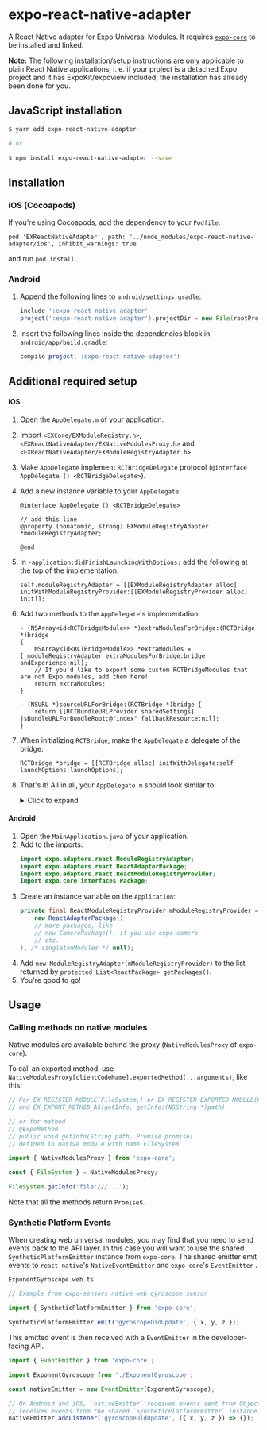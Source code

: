 # expo-react-native-adapter

A React Native adapter for Expo Universal Modules. It requires [`expo-core`](https://github.com/expo/expo-core) to be installed and linked.

**Note:** The following installation/setup instructions are only applicable to plain React Native applications, i. e. if your project is a detached Expo project and it has ExpoKit/expoview included, the installation has already been done for you.

## JavaScript installation

```sh
$ yarn add expo-react-native-adapter

# or

$ npm install expo-react-native-adapter --save
```

## Installation

### iOS (Cocoapods)

If you're using Cocoapods, add the dependency to your `Podfile`:

`pod 'EXReactNativeAdapter', path: '../node_modules/expo-react-native-adapter/ios', inhibit_warnings: true`

and run `pod install`.

### Android

1.  Append the following lines to `android/settings.gradle`:
    ```gradle
    include ':expo-react-native-adapter'
    project(':expo-react-native-adapter').projectDir = new File(rootProject.projectDir, '../node_modules/expo-react-native-adapter/android')
    ```
2.  Insert the following lines inside the dependencies block in `android/app/build.gradle`:
    ```gradle
    compile project(':expo-react-native-adapter')
    ```

## Additional required setup

#### iOS

1. Open the `AppDelegate.m` of your application.
2. Import `<EXCore/EXModuleRegistry.h>`, `<EXReactNativeAdapter/EXNativeModulesProxy.h>` and `<EXReactNativeAdapter/EXModuleRegistryAdapter.h>`.
3. Make `AppDelegate` implement `RCTBridgeDelegate` protocol (`@interface AppDelegate () <RCTBridgeDelegate>`).
4. Add a new instance variable to your `AppDelegate`:

   ```objc
   @interface AppDelegate () <RCTBridgeDelegate>

   // add this line
   @property (nonatomic, strong) EXModuleRegistryAdapter *moduleRegistryAdapter;

   @end
   ```

5. In `-application:didFinishLaunchingWithOptions:` add the following at the top of the implementation:
   ```objc
   self.moduleRegistryAdapter = [[EXModuleRegistryAdapter alloc] initWithModuleRegistryProvider:[[EXModuleRegistryProvider alloc] init]];
   ```
6. Add two methods to the `AppDelegate`'s implementation:

   ```objc
   - (NSArray<id<RCTBridgeModule>> *)extraModulesForBridge:(RCTBridge *)bridge
   {
       NSArray<id<RCTBridgeModule>> *extraModules = [_moduleRegistryAdapter extraModulesForBridge:bridge andExperience:nil];
       // If you'd like to export some custom RCTBridgeModules that are not Expo modules, add them here!
       return extraModules;
   }

   - (NSURL *)sourceURLForBridge:(RCTBridge *)bridge {
       return [[RCTBundleURLProvider sharedSettings] jsBundleURLForBundleRoot:@"index" fallbackResource:nil];
   }
   ```

7. When initializing `RCTBridge`, make the `AppDelegate` a delegate of the bridge:
   ```objc
   RCTBridge *bridge = [[RCTBridge alloc] initWithDelegate:self launchOptions:launchOptions];
   ```
8. That's it! All in all, your `AppDelegate.m` should look similar to:

   <details>
       <summary>Click to expand</summary>
       <p>

   ```objc
   #import "AppDelegate.h"

   #import <React/RCTBundleURLProvider.h>
   #import <React/RCTRootView.h>

   #import <EXCore/EXModuleRegistry.h>
   #import <EXReactNativeAdapter/EXNativeModulesProxy.h>
   #import <EXReactNativeAdapter/EXModuleRegistryAdapter.h>

   @interface AppDelegate () <RCTBridgeDelegate>

   @property (nonatomic, strong) EXModuleRegistryAdapter *moduleRegistryAdapter;

   @end

   @implementation AppDelegate

   - (BOOL)application:(UIApplication *)application didFinishLaunchingWithOptions:(NSDictionary *)launchOptions
   {
       self.moduleRegistryAdapter = [[EXModuleRegistryAdapter alloc] initWithModuleRegistryProvider:[[EXModuleRegistryProvider alloc] init]];
       RCTBridge *bridge = [[RCTBridge alloc] initWithDelegate:self launchOptions:launchOptions];
       RCTRootView *rootView = [[RCTRootView alloc] initWithBridge:bridge moduleName:@"YOUR_MODULE_NAME" initialProperties:nil];
       rootView.backgroundColor = [[UIColor alloc] initWithRed:1.0f green:1.0f blue:1.0f alpha:1];

       self.window = [[UIWindow alloc] initWithFrame:[UIScreen mainScreen].bounds];
       UIViewController *rootViewController = [UIViewController new];
       rootViewController.view = rootView;
       self.window.rootViewController = rootViewController;
       [self.window makeKeyAndVisible];
       return YES;
   }

   - (NSArray<id<RCTBridgeModule>> *)extraModulesForBridge:(RCTBridge *)bridge
   {
       NSArray<id<RCTBridgeModule>> *extraModules = [_moduleRegistryAdapter extraModulesForBridge:bridge andExperience:nil];
       // If you'd like to export some custom RCTBridgeModules that are not Expo modules, add them here!
       return extraModules;
   }

   - (NSURL *)sourceURLForBridge:(RCTBridge *)bridge {
       return [[RCTBundleURLProvider sharedSettings] jsBundleURLForBundleRoot:@"index" fallbackResource:nil];
   }

   @end
   ```

   </details>

#### Android

1. Open the `MainApplication.java` of your application.
2. Add to the imports:
   ```java
   import expo.adapters.react.ModuleRegistryAdapter;
   import expo.adapters.react.ReactAdapterPackage;
   import expo.adapters.react.ReactModuleRegistryProvider;
   import expo.core.interfaces.Package;
   ```
3. Create an instance variable on the `Application`:
   ```java
   private final ReactModuleRegistryProvider mModuleRegistryProvider = new ReactModuleRegistryProvider(Arrays.<Package>asList(
       new ReactAdapterPackage()
       // more packages, like
       // new CameraPackage(), if you use expo-camera
       // etc.
   ), /* singletonModules */ null);
   ```
4. Add `new ModuleRegistryAdapter(mModuleRegistryProvider)` to the list returned by `protected List<ReactPackage> getPackages()`.
5. You're good to go!

## Usage

### Calling methods on native modules

Native modules are available behind the proxy (`NativeModulesProxy` of `expo-core`).

To call an exported method, use `NativeModulesProxy[clientCodeName].exportedMethod(...arguments)`, like this:

```js
// For EX_REGISTER_MODULE(FileSystem,) or EX_REGISTER_EXPORTED_MODULE(FileSystem)
// and EX_EXPORT_METHOD_AS(getInfo, getInfo:(NSString *)path)

// or for method
// @ExpoMethod
// public void getInfo(String path, Promise promise)
// defined in native module with name FileSystem

import { NativeModulesProxy } from 'expo-core';

const { FileSystem } = NativeModulesProxy;

FileSystem.getInfo('file:///...');
```

Note that all the methods return `Promise`s.

### Synthetic Platform Events

When creating web universal modules, you may find that you need to send events back to the API layer.
In this case you will want to use the shared `SyntheticPlatformEmitter` instance from `expo-core`. The shared emitter emit events to `react-native`'s `NativeEventEmitter` and `expo-core`'s `EventEmitter` .

`ExponentGyroscope.web.ts`

```js
// Example from expo-sensors native web gyroscope sensor

import { SyntheticPlatformEmitter } from 'expo-core';

SyntheticPlatformEmitter.emit('gyroscopeDidUpdate', { x, y, z });
```

This emitted event is then received with a `EventEmitter` in the developer-facing API.

```js
import { EventEmitter } from 'expo-core';

import ExponentGyroscope from './ExponentGyroscope';

const nativeEmitter = new EventEmitter(ExponentGyroscope);

// On Android and iOS, `nativeEmitter` receives events sent from Objective-C and Java. On web, it
// receives events from the shared `SyntheticPlatformEmitter` instance.
nativeEmitter.addListener('gyroscopeDidUpdate', ({ x, y, z }) => {});
```

